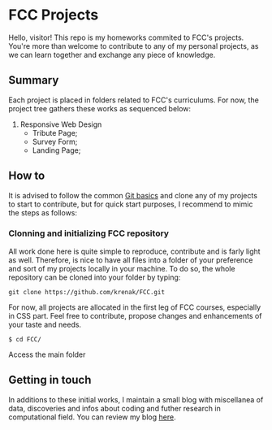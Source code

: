 # FCC Projects
Hello, visitor! This repo is my homeworks commited to FCC's projects. You're more than welcome to contribute to any of my personal projects, as we can learn together and exchange any piece of knowledge.

## Summary
Each project is placed in folders related to FCC's curriculums. For now, the project tree gathers these works as sequenced below:

1. Responsive Web Design
	* Tribute Page;
	* Survey Form;
	* Landing Page;

## How to
It is advised to follow the common [Git basics](https://git-scm.com/book/en/v2/Git-Basics-Getting-a-Git-Repository) and clone any of my projects to start to contribute, but for quick start purposes, I recommend to mimic the steps as follows:

### Clonning and initializing FCC repository
All work done here is quite simple to reproduce, contribute and is farly light as well. Therefore, is nice to have all files into a folder of your preference and sort of my projects locally in your machine. To do so, the whole repository can be cloned into your folder by typing:

```git clone https://github.com/krenak/FCC.git```

For now, all projects are allocated in the first leg of FCC courses, especially in CSS part. Feel free to contribute, propose changes and enhancements of your taste and needs.

```$ cd FCC/```

Access the main folder

## Getting in touch
In additions to these initial works, I maintain a small blog with miscellanea of data, discoveries and infos about coding and futher research in computational field.
You can review my blog [here](https://www.andyfraga.net).
